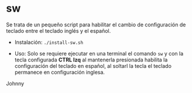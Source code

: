 # sw

Se trata de un pequeño script para habilitar el cambio de configuración de teclado
entre el teclado inglés y el español.

- Instalación:
`./install-sw.sh`

- Uso:
Solo se requiere ejecutar en una terminal el comando `sw` y con la tecla configurada **CTRL Izq**
al mantenerla presionada habilita la configuración del teclado en español, al soltarl la tecla
el teclado permanece en configuración inglesa.

Johnny
